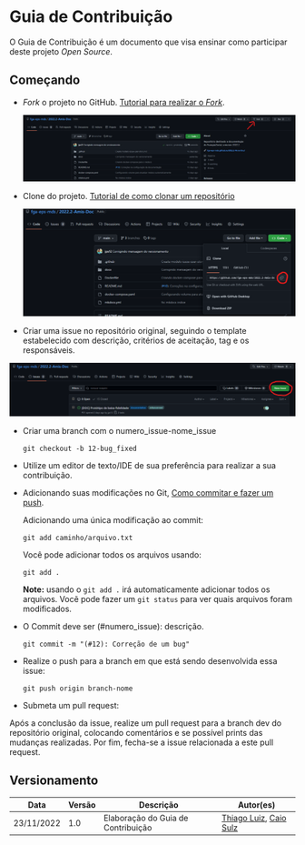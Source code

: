 # Guia de Contribuição

O Guia de Contribuição é um documento que visa ensinar como participar deste projeto *Open Source*. 

## Começando

*  *Fork* o projeto no GitHub.
    [Tutorial para realizar o *Fork*](https://help.github.com/en/articles/fork-a-repo/).

    ![Tutorial Fork](../assets/contribuicao_fork.png)

*  Clone do projeto.
    [Tutorial de como clonar um repositório](https://help.github.com/en/articles/cloning-a-repository)

    ![Tutorial Clone](../assets/contribuicao_clone.png)

* Criar uma issue no repositório original, seguindo o template estabelecido com descrição,   critérios de aceitação, tag e os responsáveis.

![Tutorial nova Issue](../assets/contribuicao_issue.png)

*  Criar uma branch com o numero_issue-nome_issue  

    ```
    git checkout -b 12-bug_fixed
    ```


*  Utilize um editor de texto/IDE de sua preferência para realizar a sua contribuição.

    
*  Adicionando suas modificações no Git, [Como commitar e fazer um push](http://readwrite.com/2013/10/02/github-for-beginners-part-2/).

    Adicionando uma única modificação ao commit:

    ```
    git add caminho/arquivo.txt
    ```

    Você pode adicionar todos os arquivos usando:

    ```
    git add .
    ```

    **Note:** usando o  `git add .`  irá automaticamente adicionar todos os arquivos. Vocẽ pode fazer um 
    `git status` para ver quais arquivos foram modificados.

*   O Commit deve ser (#numero_issue): descrição.  

    ```
    git commit -m "(#12): Correção de um bug"
    ```

*  Realize o push para a branch em que está sendo desenvolvida essa issue:

    ```
    git push origin branch-nome
    ```

*  Submeta um pull request:

  Após a conclusão da issue, realize um pull request para a branch dev do repositório original, colocando comentários e se possível prints das mudanças realizadas. Por fim, fecha-se a issue relacionada a este pull request.


## Versionamento

| Data | Versão | Descrição | Autor(es) |
|------|------|------|------|
|23/11/2022|1.0|Elaboração do Guia de Contribuição|[Thiago Luiz](https://github.com/thiagolsg), [Caio Sulz](https://github.com/CaioSulz)|
